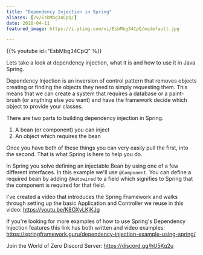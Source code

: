 ```yaml
---
title: "Dependency Injection in Spring"
aliases: [/v/EsbMbg34CpQ/]
date: 2018-04-11
featured_image: https://i.ytimg.com/vi/EsbMbg34CpQ/mqdefault.jpg

---
```


{{% youtube id="EsbMbg34CpQ" %}}

Lets take a look at dependency injection, what it is and how to use it in Java Spring.

Dependency Injection is an inversion of control pattern that removes objects creating or finding the objects they need to simply requesting them. This means that we can create a system that requires a database or a paint-brush (or anything else you want) and have the framework decide which object to provide your classes.

There are two parts to building dependency injection in Spring.

1. A bean (or component) you can inject
2. An object which requires the bean

Once you have both of these things you can very easily pull the first, into the second. That is what Spring is here to help you do.

In Spring you solve defining an injectable Bean by using one of a few different interfaces. In this example we'll use `@Component`. You can define a required bean by adding `@Autowired` to a field which signifies to Spring that the component is required for that field.

I've created a video that introduces the Spring Framework and walks through setting up the basic Application and Controller we reuse in this video: https://youtu.be/K8OXyLKjKJg

If you're looking for more examples of how to use Spring's Dependency Injection features this link has both written and video examples: https://springframework.guru/dependency-injection-example-using-spring/

Join the World of Zero Discord Server: https://discord.gg/hU5Kq2u